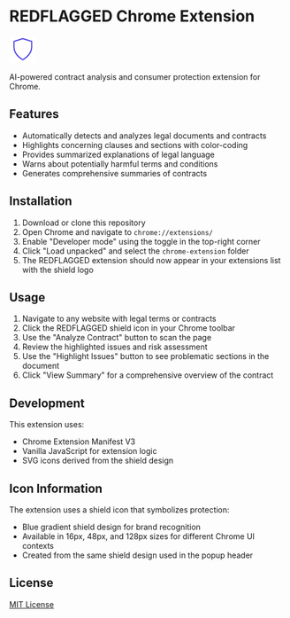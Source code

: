# REDFLAGGED Chrome Extension

![REDFLAGGED Logo](icons/icon48.png)

AI-powered contract analysis and consumer protection extension for Chrome.

## Features

- Automatically detects and analyzes legal documents and contracts
- Highlights concerning clauses and sections with color-coding
- Provides summarized explanations of legal language
- Warns about potentially harmful terms and conditions
- Generates comprehensive summaries of contracts

## Installation

1. Download or clone this repository
2. Open Chrome and navigate to `chrome://extensions/`
3. Enable "Developer mode" using the toggle in the top-right corner
4. Click "Load unpacked" and select the `chrome-extension` folder
5. The REDFLAGGED extension should now appear in your extensions list with the shield logo

## Usage

1. Navigate to any website with legal terms or contracts
2. Click the REDFLAGGED shield icon in your Chrome toolbar
3. Use the "Analyze Contract" button to scan the page
4. Review the highlighted issues and risk assessment
5. Use the "Highlight Issues" button to see problematic sections in the document
6. Click "View Summary" for a comprehensive overview of the contract

## Development

This extension uses:
- Chrome Extension Manifest V3
- Vanilla JavaScript for extension logic
- SVG icons derived from the shield design

## Icon Information

The extension uses a shield icon that symbolizes protection:
- Blue gradient shield design for brand recognition
- Available in 16px, 48px, and 128px sizes for different Chrome UI contexts
- Created from the same shield design used in the popup header

## License

[MIT License](LICENSE) 